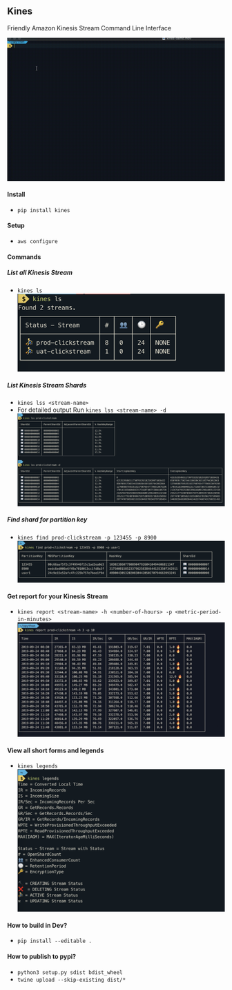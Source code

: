 ## Kines
Friendly Amazon Kinesis Stream Command Line Interface

![Kines Demo](demo/kines-demo.gif)

#### Install
- `pip install kines`

#### Setup 
- `aws configure`

#### Commands 
##### List all Kinesis Stream
- `kines ls`
![Kines ls](demo/kines-ls.png)

##### List Kinesis Stream Shards
- `kines lss <stream-name>`
- For detailed output Run `kines lss <stream-name> -d`
![Kines lss](demo/kines-lss-and-d.png)

##### Find shard for partition key
- `kines find prod-clickstream -p 123455 -p 8900`
![Kines find](demo/kines-find.png)

#### Get report for your Kinesis Stream
- `kines report <stream-name> -h <number-of-hours> -p <metric-period-in-minutes>`
![Kines Report](demo/kines-report.png)

#### View all short forms and legends
- `kines legends`
![Kines Legends](demo/kines-legends.png)

#### How to build in Dev?
- `pip install --editable .`

#### How to publish to pypi?
- `python3 setup.py sdist bdist_wheel`
- `twine upload --skip-existing dist/*`
